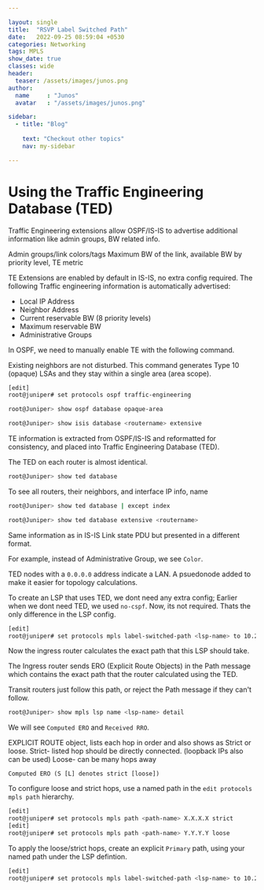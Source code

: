 ```yaml
---

layout: single
title:  "RSVP Label Switched Path"
date:   2022-09-25 08:59:04 +0530
categories: Networking
tags: MPLS
show_date: true
classes: wide
header:
  teaser: /assets/images/junos.png
author:
  name     : "Junos"
  avatar   : "/assets/images/junos.png"

sidebar:
  - title: "Blog"
   
    text: "Checkout other topics"
    nav: my-sidebar

---
```


# Using the Traffic Engineering Database (TED)

Traffic Engineering extensions allow OSPF/IS-IS to advertise additional information like admin groups, BW related info.

Admin groups/link colors/tags
Maximum BW of the link, available BW by priority level, TE metric

TE Extensions are enabled by default in IS-IS, no extra config required.
The following Traffic engineering information is automatically advertised:
- Local IP Address
- Neighbor Address
- Current reservable BW (8 priority levels)
- Maximum reservable BW
- Administrative Groups

In OSPF, we need to manually enable TE with the following command. 

Existing neighbors are not disturbed. This command generates Type 10 (opaque) LSAs and they stay within a single area (area scope).

```sh
[edit]
root@juniper# set protocols ospf traffic-engineering
```

```sh
root@Juniper> show ospf database opaque-area
```

```sh
root@Juniper> show isis database <routername> extensive 
```

TE information is extracted from OSPF/IS-IS and reformatted for consistency, and placed into Traffic Engineering Database (TED).

The TED on each router is almost identical. 

```sh
root@Juniper> show ted database
```
To see all routers, their neighbors, and interface IP info, name 
```sh
root@Juniper> show ted database | except index
```

```sh
root@Juniper> show ted database extensive <routername>
```
Same information as in IS-IS Link state PDU but presented in a different format.

For example, instead of Administrative Group, we see `Color`.

TED nodes with a `0.0.0.0` address indicate a LAN.
A psuedonode added to make it easier for topology calculations.

To create an LSP that uses TED, we dont need any extra config;  Earlier when we dont need TED, we used `no-cspf`. Now, its not required. Thats the only difference in the LSP config.

```sh
[edit]
root@juniper# set protocols mpls label-switched-path <lsp-name> to 10.20.30.9
```
Now the ingress router calculates the exact path that this LSP should take.

The Ingress router sends ERO (Explicit Route Objects) in the Path message which contains the exact path that the router calculated using the TED.

Transit routers just follow this path, or reject the Path message if they can't follow.

```sh
root@Juniper> show mpls lsp name <lsp-name> detail
```
We will see `Computed ERO` and `Received RRO`.

EXPLICIT ROUTE object, lists each hop in order and also shows as Strict or loose.
Strict- listed hop should be directly connected. (loopback IPs also can be used)
Loose- can be many hops away

`Computed ERO (S [L] denotes strict [loose])`

To configure loose and strict hops, use a named path in the `edit protocols mpls path` hierarchy.

```sh
[edit]
root@juniper# set protocols mpls path <path-name> X.X.X.X strict
[edit]
root@juniper# set protocols mpls path <path-name> Y.Y.Y.Y loose
```

To apply the loose/strict hops, create an explicit `Primary` path, using your named path under the LSP defintion.

```sh
[edit]
root@juniper# set protocols mpls label-switched-path <lsp-name> to 10.20.30.9 primary <path-name>
```




